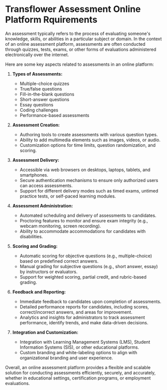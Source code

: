 # Transflower Assessment Online Platform Rquirements

 An assessment typically refers to the process of evaluating someone's knowledge, skills, or abilities in a particular subject or domain. In the context of an online assessment platform, assessments are often conducted through quizzes, tests, exams, or other forms of evaluations administered electronically over the internet.

Here are some key aspects related to assessments in an online platform:

1. **Types of Assessments:**
   - Multiple-choice quizzes
   - True/false questions
   - Fill-in-the-blank questions
   - Short-answer questions
   - Essay questions
   - Coding challenges
   - Performance-based assessments

2. **Assessment Creation:**
   - Authoring tools to create assessments with various question types.
   - Ability to add multimedia elements such as images, videos, or audio.
   - Customization options for time limits, question randomization, and scoring.

3. **Assessment Delivery:**
   - Accessible via web browsers on desktops, laptops, tablets, and smartphones.
   - Secure authentication mechanisms to ensure only authorized users can access assessments.
   - Support for different delivery modes such as timed exams, untimed practice tests, or self-paced learning modules.

4. **Assessment Administration:**
   - Automated scheduling and delivery of assessments to candidates.
   - Proctoring features to monitor and ensure exam integrity (e.g., webcam monitoring, screen recording).
   - Ability to accommodate accommodations for candidates with disabilities.

5. **Scoring and Grading:**
   - Automatic scoring for objective questions (e.g., multiple-choice) based on predefined correct answers.
   - Manual grading for subjective questions (e.g., short answer, essay) by instructors or evaluators.
   - Support for weighted scoring, partial credit, and rubric-based grading.

6. **Feedback and Reporting:**
   - Immediate feedback to candidates upon completion of assessments.
   - Detailed performance reports for candidates, including scores, correct/incorrect answers, and areas for improvement.
   - Analytics and insights for administrators to track assessment performance, identify trends, and make data-driven decisions.

7. **Integration and Customization:**
   - Integration with Learning Management Systems (LMS), Student Information Systems (SIS), or other educational platforms.
   - Custom branding and white-labeling options to align with organizational branding and user experience.

Overall, an online assessment platform provides a flexible and scalable solution for conducting assessments efficiently, securely, and accurately, whether in educational settings, certification programs, or employment evaluations.